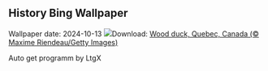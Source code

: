 ## History Bing Wallpaper
Wallpaper date: 2024-10-13
![](https://www.bing.com/th?id=OHR.QuebecDuck_EN-US9387855720_UHD.jpg&w=1000)Download: [Wood duck, Quebec, Canada (© Maxime Riendeau/Getty Images)](https://www.bing.com/th?id=OHR.QuebecDuck_EN-US9387855720_UHD.jpg)

Auto get programm by LtgX
